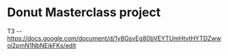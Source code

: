 # Donut Masterclass project
ТЗ -- https://docs.google.com/document/d/1y8GsvEg80bVEYTUmHtvtHYTDZwwoj2pmN1NbNEikFKs/edit
